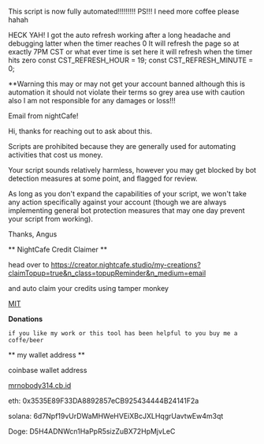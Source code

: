 This script is now fully automated!!!!!!!!! PS!!! I need more coffee please hahah 

HECK YAH! I got the auto refresh working after a long headache and debugging latter when the timer reaches 0 It will refresh the page so at exactly 7PM CST or what ever time is set here it will refresh when the timer hits zero 
    const CST_REFRESH_HOUR = 19;
    const CST_REFRESH_MINUTE = 0; 


**Warning this may or may not get your account banned although this is automation it should not violate their terms so grey area use with caution also I am not responsible for any damages or loss!!! 


Email from nightCafe! 

Hi, thanks for reaching out to ask about this.

Scripts are prohibited because they are generally used for automating activities that cost us money.

Your script sounds relatively harmless, however you may get blocked by bot detection measures at some point, and flagged for review.

As long as you don't expand the capabilities of your script, we won't take any action specifically against your account (though we are always implementing general bot protection measures that may one day prevent your script from working). 

Thanks,
Angus


** NightCafe Credit Claimer **

head over to https://creator.nightcafe.studio/my-creations?claimTopup=true&n_class=topupReminder&n_medium=email

and auto claim your credits using tamper monkey 

[MIT](https://choosealicense.com/licenses/mit/)

**Donations**


    if you like my work or this tool has been helpful to you buy me a coffe/beer

** my wallet address **


coinbase wallet address 

[mrnobody314.cb.id](https://profile.coinbase.com/mrnobody314.cb.id)


eth: 0x3535E89F33DA8892857eCB925434444B24141F2a

solana: 6d7Npf19vUrDWaMHWeHVEiXBcJXLHqgrUavtwEw4m3qt

Doge: D5H4ADNWcn1HaPpR5sizZuBX72HpMjvLeC
